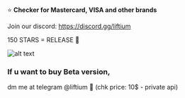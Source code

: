 ⭐ **Checker for Mastercard, VISA and other brands** 


Join our discord: https://discord.gg/liftium


150 STARS = RELEASE 💸




![alt text](https://i.imgur.com/Y7qmBeL.gif)



### If u want to buy Beta version,

dm me at telegram @liftium 📨 (chk price: 10$ - private api)




